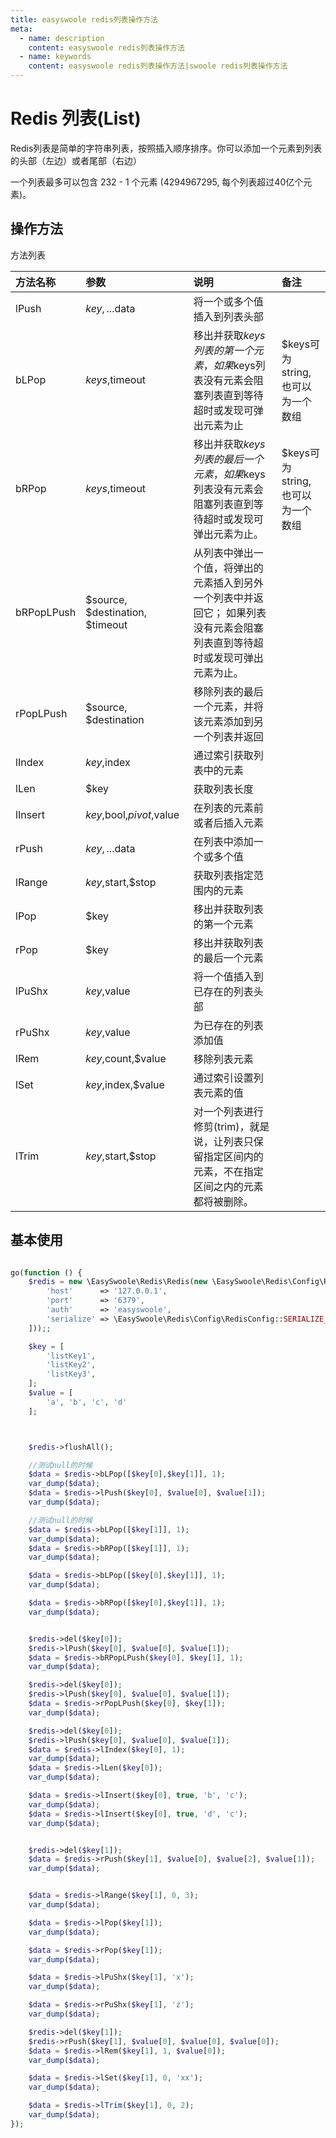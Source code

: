 ```yaml
---
title: easyswoole redis列表操作方法
meta:
  - name: description
    content: easyswoole redis列表操作方法
  - name: keywords
    content: easyswoole redis列表操作方法|swoole redis列表操作方法
---
```

# Redis 列表(List)

Redis列表是简单的字符串列表，按照插入顺序排序。你可以添加一个元素到列表的头部（左边）或者尾部（右边）

一个列表最多可以包含 232 - 1 个元素 (4294967295, 每个列表超过40亿个元素)。

## 操作方法

方法列表

| 方法名称   | 参数                            | 说明                                                                                                          | 备注                           |
|:-----------|:--------------------------------|:--------------------------------------------------------------------------------------------------------------|:------------------------------|
| lPush      | $key, ...$data                  | 将一个或多个值插入到列表头部                                                                                     |                               |
| bLPop      | $keys,$timeout                  | 移出并获取$keys列表的第一个元素， 如果$keys列表没有元素会阻塞列表直到等待超时或发现可弹出元素为止                       | $keys可为string,也可以为一个数组 |
| bRPop      | $keys,$timeout                  | 移出并获取$keys列表的最后一个元素， 如果$keys列表没有元素会阻塞列表直到等待超时或发现可弹出元素为止。                   | $keys可为string,也可以为一个数组 |
| bRPopLPush | $source, $destination, $timeout | 从列表中弹出一个值，将弹出的元素插入到另外一个列表中并返回它； 如果列表没有元素会阻塞列表直到等待超时或发现可弹出元素为止。 |                               |
| rPopLPush  | $source, $destination           | 移除列表的最后一个元素，并将该元素添加到另一个列表并返回                                                            |                               |
| lIndex     | $key,$index                     | 通过索引获取列表中的元素                                                                                         |                               |
| lLen       | $key                            | 获取列表长度                                                                                                   |                               |
| lInsert    | $key,$bool,$pivot,$value        | 在列表的元素前或者后插入元素                                                                                     |                               |
| rPush      | $key, ...$data                  | 在列表中添加一个或多个值                                                                                         |                               |
| lRange     | $key,$start,$stop               | 获取列表指定范围内的元素                                                                                         |                               |
| lPop       | $key                            | 移出并获取列表的第一个元素                                                                                       |                               |
| rPop       | $key                            | 移出并获取列表的最后一个元素                                                                                     |                               |
| lPuShx     | $key,$value                     | 将一个值插入到已存在的列表头部                                                                                   |                               |
| rPuShx     | $key,$value                     | 为已存在的列表添加值                                                                                            |                               |
| lRem       | $key,$count,$value              | 移除列表元素                                                                                                   |                               |
| lSet       | $key,$index,$value              | 通过索引设置列表元素的值                                                                                         |                               |
| lTrim      | $key,$start,$stop               | 对一个列表进行修剪(trim)，就是说，让列表只保留指定区间内的元素，不在指定区间之内的元素都将被删除。                      |                               |

## 基本使用

```php

go(function () {
    $redis = new \EasySwoole\Redis\Redis(new \EasySwoole\Redis\Config\RedisConfig([
        'host'      => '127.0.0.1',
        'port'      => '6379',
        'auth'      => 'easyswoole',
        'serialize' => \EasySwoole\Redis\Config\RedisConfig::SERIALIZE_NONE
    ]));;

    $key = [
        'listKey1',
        'listKey2',
        'listKey3',
    ];
    $value = [
        'a', 'b', 'c', 'd'
    ];



    $redis->flushAll();

    //测试null的时候
    $data = $redis->bLPop([$key[0],$key[1]], 1);
    var_dump($data);
    $data = $redis->lPush($key[0], $value[0], $value[1]);
    var_dump($data);

    //测试null的时候
    $data = $redis->bLPop([$key[1]], 1);
    var_dump($data);
    $data = $redis->bRPop([$key[1]], 1);
    var_dump($data);

    $data = $redis->bLPop([$key[0],$key[1]], 1);
    var_dump($data);

    $data = $redis->bRPop([$key[0],$key[1]], 1);
    var_dump($data);


    $redis->del($key[0]);
    $redis->lPush($key[0], $value[0], $value[1]);
    $data = $redis->bRPopLPush($key[0], $key[1], 1);
    var_dump($data);

    $redis->del($key[0]);
    $redis->lPush($key[0], $value[0], $value[1]);
    $data = $redis->rPopLPush($key[0], $key[1]);
    var_dump($data);

    $redis->del($key[0]);
    $redis->lPush($key[0], $value[0], $value[1]);
    $data = $redis->lIndex($key[0], 1);
    var_dump($data);
    $data = $redis->lLen($key[0]);
    var_dump($data);

    $data = $redis->lInsert($key[0], true, 'b', 'c');
    var_dump($data);
    $data = $redis->lInsert($key[0], true, 'd', 'c');
    var_dump($data);


    $redis->del($key[1]);
    $data = $redis->rPush($key[1], $value[0], $value[2], $value[1]);
    var_dump($data);


    $data = $redis->lRange($key[1], 0, 3);
    var_dump($data);

    $data = $redis->lPop($key[1]);
    var_dump($data);

    $data = $redis->rPop($key[1]);
    var_dump($data);

    $data = $redis->lPuShx($key[1], 'x');
    var_dump($data);

    $data = $redis->rPuShx($key[1], 'z');
    var_dump($data);

    $redis->del($key[1]);
    $redis->rPush($key[1], $value[0], $value[0], $value[0]);
    $data = $redis->lRem($key[1], 1, $value[0]);
    var_dump($data);

    $data = $redis->lSet($key[1], 0, 'xx');
    var_dump($data);

    $data = $redis->lTrim($key[1], 0, 2);
    var_dump($data);
});

```
